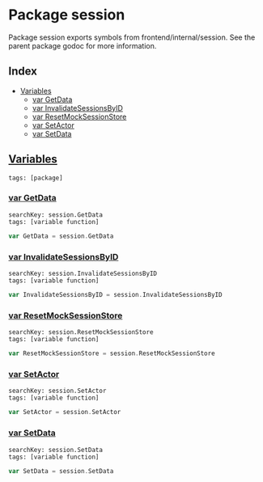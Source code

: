 # Package session

Package session exports symbols from frontend/internal/session. See the parent package godoc for more information. 

## Index

* [Variables](#var)
    * [var GetData](#GetData)
    * [var InvalidateSessionsByID](#InvalidateSessionsByID)
    * [var ResetMockSessionStore](#ResetMockSessionStore)
    * [var SetActor](#SetActor)
    * [var SetData](#SetData)


## <a id="var" href="#var">Variables</a>

```
tags: [package]
```

### <a id="GetData" href="#GetData">var GetData</a>

```
searchKey: session.GetData
tags: [variable function]
```

```Go
var GetData = session.GetData
```

### <a id="InvalidateSessionsByID" href="#InvalidateSessionsByID">var InvalidateSessionsByID</a>

```
searchKey: session.InvalidateSessionsByID
tags: [variable function]
```

```Go
var InvalidateSessionsByID = session.InvalidateSessionsByID
```

### <a id="ResetMockSessionStore" href="#ResetMockSessionStore">var ResetMockSessionStore</a>

```
searchKey: session.ResetMockSessionStore
tags: [variable function]
```

```Go
var ResetMockSessionStore = session.ResetMockSessionStore
```

### <a id="SetActor" href="#SetActor">var SetActor</a>

```
searchKey: session.SetActor
tags: [variable function]
```

```Go
var SetActor = session.SetActor
```

### <a id="SetData" href="#SetData">var SetData</a>

```
searchKey: session.SetData
tags: [variable function]
```

```Go
var SetData = session.SetData
```

